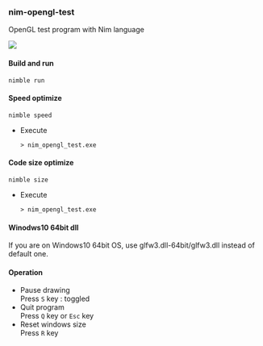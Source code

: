### nim-opengl-test
OpenGL test program with Nim language

<img src="https://github.com/dinau/nim-opengl-test/blob/main/res/movie.gif?raw=true">

#### Build and run

```
nimble run
```

#### Speed optimize

```
nimble speed
```
* Execute

  ```
  > nim_opengl_test.exe
  ```

#### Code size optimize

```
nimble size
```
* Execute

  ```
  > nim_opengl_test.exe
  ```

#### Winodws10 64bit dll

If you are on Windows10 64bit OS,
use glfw3.dll-64bit/glfw3.dll instead of default one.

#### Operation

* Pause drawing  
    Press `S` key : toggled
* Quit program  
    Press `Q` key or `Esc` key
* Reset windows size  
    Press `R` key

    

